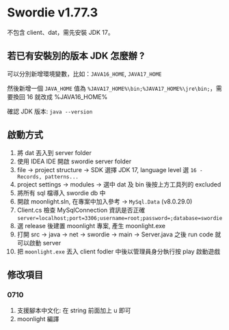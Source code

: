 # Swordie v1.77.3

不包含 client、dat，需先安裝 JDK 17。

## 若已有安裝別的版本 JDK 怎麼辦 ?

可以分別新增環境變數，比如：`JAVA16_HOME`, `JAVA17_HOME`

然後新增一個 `JAVA_HOME` 值為 `%JAVA17_HOME%\bin;%JAVA17_HOME%\jre\bin;`，需要換回 16 就改成 %JAVA16_HOME%

確認 JDK 版本: `java --version`

## 啟動方式

1. 將 dat 丟入到 server folder
2. 使用 IDEA IDE 開啟 swordie server folder
3. file -> project structure -> SDK 選擇 JDK 17, language level 選 `16 - Records, patterns...`
4. project settings -> modules -> 選中 dat 及 bin 後按上方工具列的 excluded
5. 將所有 sql 檔導入 swordie db 中
6. 開啟 moonlight.sln, 在專案中加入參考 -> `MySql.Data` (v8.0.29.0)
7. Client.cs 檢查 MySqlConnection 資訊是否正確 `server=localhost;port=3306;username=root;password=;database=swordie`
8. 選 release 後建置 moonlight 專案, 產生 moonlight.exe
9. 打開 src -> java -> net -> swordie -> main -> Server.java 之後 run code 就可以啟動 server
10. 把 `moonlight.exe` 丟入 client fodler 中後以管理員身分執行按 play 啟動遊戲

## 修改項目

### 0710
1. 支援腳本中文化: 在 string 前面加上 u 即可
2. moonlight 編譯